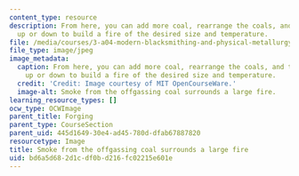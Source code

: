 ```yaml
---
content_type: resource
description: From here, you can add more coal, rearrange the coals, and turn the airflow
  up or down to build a fire of the desired size and temperature.
file: /media/courses/3-a04-modern-blacksmithing-and-physical-metallurgy-fall-2008/bd6a5d682d1cdf0bd216fc02215e601e_004.jpg
file_type: image/jpeg
image_metadata:
  caption: From here, you can add more coal, rearrange the coals, and turn the airflow
    up or down to build a fire of the desired size and temperature.
  credit: 'Credit: Image courtesy of MIT OpenCourseWare.'
  image-alt: Smoke from the offgassing coal surrounds a large fire.
learning_resource_types: []
ocw_type: OCWImage
parent_title: Forging
parent_type: CourseSection
parent_uid: 445d1649-30e4-ad45-780d-dfab67887820
resourcetype: Image
title: Smoke from the offgassing coal surrounds a large fire
uid: bd6a5d68-2d1c-df0b-d216-fc02215e601e
---
```

